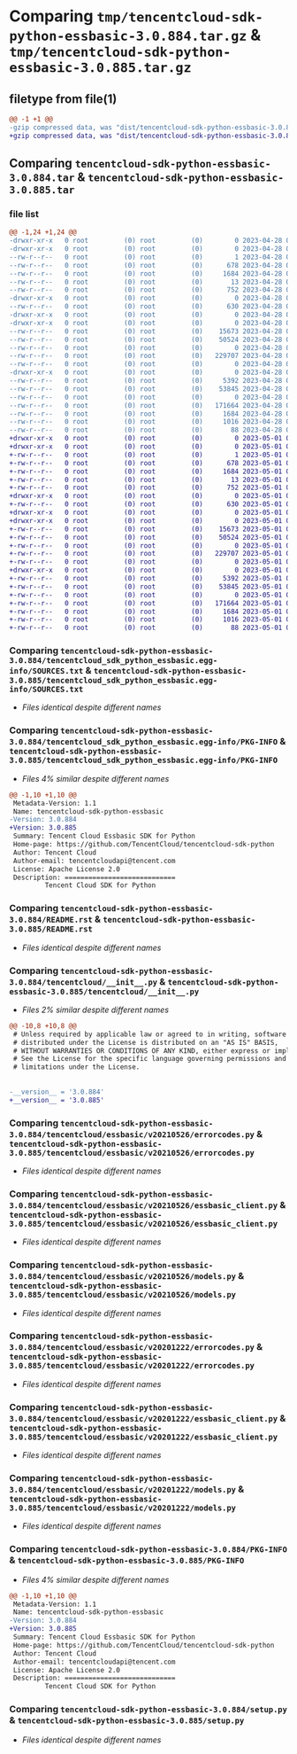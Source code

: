 # Comparing `tmp/tencentcloud-sdk-python-essbasic-3.0.884.tar.gz` & `tmp/tencentcloud-sdk-python-essbasic-3.0.885.tar.gz`

## filetype from file(1)

```diff
@@ -1 +1 @@
-gzip compressed data, was "dist/tencentcloud-sdk-python-essbasic-3.0.884.tar", last modified: Fri Apr 28 02:19:30 2023, max compression
+gzip compressed data, was "dist/tencentcloud-sdk-python-essbasic-3.0.885.tar", last modified: Mon May  1 00:40:01 2023, max compression
```

## Comparing `tencentcloud-sdk-python-essbasic-3.0.884.tar` & `tencentcloud-sdk-python-essbasic-3.0.885.tar`

### file list

```diff
@@ -1,24 +1,24 @@
-drwxr-xr-x   0 root         (0) root         (0)        0 2023-04-28 02:19:30.000000 tencentcloud-sdk-python-essbasic-3.0.884/
-drwxr-xr-x   0 root         (0) root         (0)        0 2023-04-28 02:19:30.000000 tencentcloud-sdk-python-essbasic-3.0.884/tencentcloud_sdk_python_essbasic.egg-info/
--rw-r--r--   0 root         (0) root         (0)        1 2023-04-28 02:19:30.000000 tencentcloud-sdk-python-essbasic-3.0.884/tencentcloud_sdk_python_essbasic.egg-info/dependency_links.txt
--rw-r--r--   0 root         (0) root         (0)      678 2023-04-28 02:19:30.000000 tencentcloud-sdk-python-essbasic-3.0.884/tencentcloud_sdk_python_essbasic.egg-info/SOURCES.txt
--rw-r--r--   0 root         (0) root         (0)     1684 2023-04-28 02:19:30.000000 tencentcloud-sdk-python-essbasic-3.0.884/tencentcloud_sdk_python_essbasic.egg-info/PKG-INFO
--rw-r--r--   0 root         (0) root         (0)       13 2023-04-28 02:19:30.000000 tencentcloud-sdk-python-essbasic-3.0.884/tencentcloud_sdk_python_essbasic.egg-info/top_level.txt
--rw-r--r--   0 root         (0) root         (0)      752 2023-04-28 02:19:30.000000 tencentcloud-sdk-python-essbasic-3.0.884/README.rst
-drwxr-xr-x   0 root         (0) root         (0)        0 2023-04-28 02:19:30.000000 tencentcloud-sdk-python-essbasic-3.0.884/tencentcloud/
--rw-r--r--   0 root         (0) root         (0)      630 2023-04-28 02:19:30.000000 tencentcloud-sdk-python-essbasic-3.0.884/tencentcloud/__init__.py
-drwxr-xr-x   0 root         (0) root         (0)        0 2023-04-28 02:19:30.000000 tencentcloud-sdk-python-essbasic-3.0.884/tencentcloud/essbasic/
-drwxr-xr-x   0 root         (0) root         (0)        0 2023-04-28 02:19:30.000000 tencentcloud-sdk-python-essbasic-3.0.884/tencentcloud/essbasic/v20210526/
--rw-r--r--   0 root         (0) root         (0)    15673 2023-04-28 02:19:30.000000 tencentcloud-sdk-python-essbasic-3.0.884/tencentcloud/essbasic/v20210526/errorcodes.py
--rw-r--r--   0 root         (0) root         (0)    50524 2023-04-28 02:19:30.000000 tencentcloud-sdk-python-essbasic-3.0.884/tencentcloud/essbasic/v20210526/essbasic_client.py
--rw-r--r--   0 root         (0) root         (0)        0 2023-04-28 02:19:30.000000 tencentcloud-sdk-python-essbasic-3.0.884/tencentcloud/essbasic/v20210526/__init__.py
--rw-r--r--   0 root         (0) root         (0)   229707 2023-04-28 02:19:30.000000 tencentcloud-sdk-python-essbasic-3.0.884/tencentcloud/essbasic/v20210526/models.py
--rw-r--r--   0 root         (0) root         (0)        0 2023-04-28 02:19:30.000000 tencentcloud-sdk-python-essbasic-3.0.884/tencentcloud/essbasic/__init__.py
-drwxr-xr-x   0 root         (0) root         (0)        0 2023-04-28 02:19:30.000000 tencentcloud-sdk-python-essbasic-3.0.884/tencentcloud/essbasic/v20201222/
--rw-r--r--   0 root         (0) root         (0)     5392 2023-04-28 02:19:30.000000 tencentcloud-sdk-python-essbasic-3.0.884/tencentcloud/essbasic/v20201222/errorcodes.py
--rw-r--r--   0 root         (0) root         (0)    53845 2023-04-28 02:19:30.000000 tencentcloud-sdk-python-essbasic-3.0.884/tencentcloud/essbasic/v20201222/essbasic_client.py
--rw-r--r--   0 root         (0) root         (0)        0 2023-04-28 02:19:30.000000 tencentcloud-sdk-python-essbasic-3.0.884/tencentcloud/essbasic/v20201222/__init__.py
--rw-r--r--   0 root         (0) root         (0)   171664 2023-04-28 02:19:30.000000 tencentcloud-sdk-python-essbasic-3.0.884/tencentcloud/essbasic/v20201222/models.py
--rw-r--r--   0 root         (0) root         (0)     1684 2023-04-28 02:19:30.000000 tencentcloud-sdk-python-essbasic-3.0.884/PKG-INFO
--rw-r--r--   0 root         (0) root         (0)     1016 2023-04-28 02:19:30.000000 tencentcloud-sdk-python-essbasic-3.0.884/setup.py
--rw-r--r--   0 root         (0) root         (0)       88 2023-04-28 02:19:30.000000 tencentcloud-sdk-python-essbasic-3.0.884/setup.cfg
+drwxr-xr-x   0 root         (0) root         (0)        0 2023-05-01 00:40:01.000000 tencentcloud-sdk-python-essbasic-3.0.885/
+drwxr-xr-x   0 root         (0) root         (0)        0 2023-05-01 00:40:01.000000 tencentcloud-sdk-python-essbasic-3.0.885/tencentcloud_sdk_python_essbasic.egg-info/
+-rw-r--r--   0 root         (0) root         (0)        1 2023-05-01 00:40:01.000000 tencentcloud-sdk-python-essbasic-3.0.885/tencentcloud_sdk_python_essbasic.egg-info/dependency_links.txt
+-rw-r--r--   0 root         (0) root         (0)      678 2023-05-01 00:40:01.000000 tencentcloud-sdk-python-essbasic-3.0.885/tencentcloud_sdk_python_essbasic.egg-info/SOURCES.txt
+-rw-r--r--   0 root         (0) root         (0)     1684 2023-05-01 00:40:01.000000 tencentcloud-sdk-python-essbasic-3.0.885/tencentcloud_sdk_python_essbasic.egg-info/PKG-INFO
+-rw-r--r--   0 root         (0) root         (0)       13 2023-05-01 00:40:01.000000 tencentcloud-sdk-python-essbasic-3.0.885/tencentcloud_sdk_python_essbasic.egg-info/top_level.txt
+-rw-r--r--   0 root         (0) root         (0)      752 2023-05-01 00:40:01.000000 tencentcloud-sdk-python-essbasic-3.0.885/README.rst
+drwxr-xr-x   0 root         (0) root         (0)        0 2023-05-01 00:40:01.000000 tencentcloud-sdk-python-essbasic-3.0.885/tencentcloud/
+-rw-r--r--   0 root         (0) root         (0)      630 2023-05-01 00:40:01.000000 tencentcloud-sdk-python-essbasic-3.0.885/tencentcloud/__init__.py
+drwxr-xr-x   0 root         (0) root         (0)        0 2023-05-01 00:40:01.000000 tencentcloud-sdk-python-essbasic-3.0.885/tencentcloud/essbasic/
+drwxr-xr-x   0 root         (0) root         (0)        0 2023-05-01 00:40:01.000000 tencentcloud-sdk-python-essbasic-3.0.885/tencentcloud/essbasic/v20210526/
+-rw-r--r--   0 root         (0) root         (0)    15673 2023-05-01 00:40:01.000000 tencentcloud-sdk-python-essbasic-3.0.885/tencentcloud/essbasic/v20210526/errorcodes.py
+-rw-r--r--   0 root         (0) root         (0)    50524 2023-05-01 00:40:01.000000 tencentcloud-sdk-python-essbasic-3.0.885/tencentcloud/essbasic/v20210526/essbasic_client.py
+-rw-r--r--   0 root         (0) root         (0)        0 2023-05-01 00:40:01.000000 tencentcloud-sdk-python-essbasic-3.0.885/tencentcloud/essbasic/v20210526/__init__.py
+-rw-r--r--   0 root         (0) root         (0)   229707 2023-05-01 00:40:01.000000 tencentcloud-sdk-python-essbasic-3.0.885/tencentcloud/essbasic/v20210526/models.py
+-rw-r--r--   0 root         (0) root         (0)        0 2023-05-01 00:40:01.000000 tencentcloud-sdk-python-essbasic-3.0.885/tencentcloud/essbasic/__init__.py
+drwxr-xr-x   0 root         (0) root         (0)        0 2023-05-01 00:40:01.000000 tencentcloud-sdk-python-essbasic-3.0.885/tencentcloud/essbasic/v20201222/
+-rw-r--r--   0 root         (0) root         (0)     5392 2023-05-01 00:40:01.000000 tencentcloud-sdk-python-essbasic-3.0.885/tencentcloud/essbasic/v20201222/errorcodes.py
+-rw-r--r--   0 root         (0) root         (0)    53845 2023-05-01 00:40:01.000000 tencentcloud-sdk-python-essbasic-3.0.885/tencentcloud/essbasic/v20201222/essbasic_client.py
+-rw-r--r--   0 root         (0) root         (0)        0 2023-05-01 00:40:01.000000 tencentcloud-sdk-python-essbasic-3.0.885/tencentcloud/essbasic/v20201222/__init__.py
+-rw-r--r--   0 root         (0) root         (0)   171664 2023-05-01 00:40:01.000000 tencentcloud-sdk-python-essbasic-3.0.885/tencentcloud/essbasic/v20201222/models.py
+-rw-r--r--   0 root         (0) root         (0)     1684 2023-05-01 00:40:01.000000 tencentcloud-sdk-python-essbasic-3.0.885/PKG-INFO
+-rw-r--r--   0 root         (0) root         (0)     1016 2023-05-01 00:40:01.000000 tencentcloud-sdk-python-essbasic-3.0.885/setup.py
+-rw-r--r--   0 root         (0) root         (0)       88 2023-05-01 00:40:01.000000 tencentcloud-sdk-python-essbasic-3.0.885/setup.cfg
```

### Comparing `tencentcloud-sdk-python-essbasic-3.0.884/tencentcloud_sdk_python_essbasic.egg-info/SOURCES.txt` & `tencentcloud-sdk-python-essbasic-3.0.885/tencentcloud_sdk_python_essbasic.egg-info/SOURCES.txt`

 * *Files identical despite different names*

### Comparing `tencentcloud-sdk-python-essbasic-3.0.884/tencentcloud_sdk_python_essbasic.egg-info/PKG-INFO` & `tencentcloud-sdk-python-essbasic-3.0.885/tencentcloud_sdk_python_essbasic.egg-info/PKG-INFO`

 * *Files 4% similar despite different names*

```diff
@@ -1,10 +1,10 @@
 Metadata-Version: 1.1
 Name: tencentcloud-sdk-python-essbasic
-Version: 3.0.884
+Version: 3.0.885
 Summary: Tencent Cloud Essbasic SDK for Python
 Home-page: https://github.com/TencentCloud/tencentcloud-sdk-python
 Author: Tencent Cloud
 Author-email: tencentcloudapi@tencent.com
 License: Apache License 2.0
 Description: ============================
         Tencent Cloud SDK for Python
```

### Comparing `tencentcloud-sdk-python-essbasic-3.0.884/README.rst` & `tencentcloud-sdk-python-essbasic-3.0.885/README.rst`

 * *Files identical despite different names*

### Comparing `tencentcloud-sdk-python-essbasic-3.0.884/tencentcloud/__init__.py` & `tencentcloud-sdk-python-essbasic-3.0.885/tencentcloud/__init__.py`

 * *Files 2% similar despite different names*

```diff
@@ -10,8 +10,8 @@
 # Unless required by applicable law or agreed to in writing, software
 # distributed under the License is distributed on an "AS IS" BASIS,
 # WITHOUT WARRANTIES OR CONDITIONS OF ANY KIND, either express or implied.
 # See the License for the specific language governing permissions and
 # limitations under the License.
 
 
-__version__ = '3.0.884'
+__version__ = '3.0.885'
```

### Comparing `tencentcloud-sdk-python-essbasic-3.0.884/tencentcloud/essbasic/v20210526/errorcodes.py` & `tencentcloud-sdk-python-essbasic-3.0.885/tencentcloud/essbasic/v20210526/errorcodes.py`

 * *Files identical despite different names*

### Comparing `tencentcloud-sdk-python-essbasic-3.0.884/tencentcloud/essbasic/v20210526/essbasic_client.py` & `tencentcloud-sdk-python-essbasic-3.0.885/tencentcloud/essbasic/v20210526/essbasic_client.py`

 * *Files identical despite different names*

### Comparing `tencentcloud-sdk-python-essbasic-3.0.884/tencentcloud/essbasic/v20210526/models.py` & `tencentcloud-sdk-python-essbasic-3.0.885/tencentcloud/essbasic/v20210526/models.py`

 * *Files identical despite different names*

### Comparing `tencentcloud-sdk-python-essbasic-3.0.884/tencentcloud/essbasic/v20201222/errorcodes.py` & `tencentcloud-sdk-python-essbasic-3.0.885/tencentcloud/essbasic/v20201222/errorcodes.py`

 * *Files identical despite different names*

### Comparing `tencentcloud-sdk-python-essbasic-3.0.884/tencentcloud/essbasic/v20201222/essbasic_client.py` & `tencentcloud-sdk-python-essbasic-3.0.885/tencentcloud/essbasic/v20201222/essbasic_client.py`

 * *Files identical despite different names*

### Comparing `tencentcloud-sdk-python-essbasic-3.0.884/tencentcloud/essbasic/v20201222/models.py` & `tencentcloud-sdk-python-essbasic-3.0.885/tencentcloud/essbasic/v20201222/models.py`

 * *Files identical despite different names*

### Comparing `tencentcloud-sdk-python-essbasic-3.0.884/PKG-INFO` & `tencentcloud-sdk-python-essbasic-3.0.885/PKG-INFO`

 * *Files 4% similar despite different names*

```diff
@@ -1,10 +1,10 @@
 Metadata-Version: 1.1
 Name: tencentcloud-sdk-python-essbasic
-Version: 3.0.884
+Version: 3.0.885
 Summary: Tencent Cloud Essbasic SDK for Python
 Home-page: https://github.com/TencentCloud/tencentcloud-sdk-python
 Author: Tencent Cloud
 Author-email: tencentcloudapi@tencent.com
 License: Apache License 2.0
 Description: ============================
         Tencent Cloud SDK for Python
```

### Comparing `tencentcloud-sdk-python-essbasic-3.0.884/setup.py` & `tencentcloud-sdk-python-essbasic-3.0.885/setup.py`

 * *Files identical despite different names*

